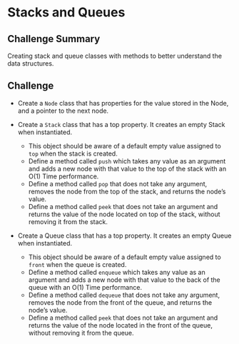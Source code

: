 # Stacks and Queues

## Challenge Summary
Creating stack and queue classes with methods to better understand the data structures. 

## Challenge
* Create a `Node` class that has properties for the value stored in the Node, and a pointer to the next node.

* Create a `Stack` class that has a top property. It creates an empty Stack when instantiated.
    * This object should be aware of a default empty value assigned to `top` when the stack is created.
    * Define a method called `push` which takes any value as an argument and adds a new node with that value to the top of the stack with an O(1) Time performance.
    * Define a method called `pop` that does not take any argument, removes the node from the top of the stack, and returns the node’s value.
    * Define a method called `peek` that does not take an argument and returns the value of the node located on top of the stack, without removing it from the stack.

* Create a Queue class that has a top property. It creates an empty Queue when instantiated.
    * This object should be aware of a default empty value assigned to `front` when the queue is created.
    * Define a method called `enqueue` which takes any value as an argument and adds a new node with that value to the back of the queue with an O(1) Time performance.
    * Define a method called `dequeue` that does not take any argument, removes the node from the front of the queue, and returns the node’s value.
    * Define a method called `peek` that does not take an argument and returns the value of the node located in the front of the queue, without removing it from the queue.